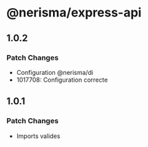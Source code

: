 # @nerisma/express-api

## 1.0.2

### Patch Changes

- Configuration @nerisma/di
- 1017708: Configuration correcte

## 1.0.1

### Patch Changes

- Imports valides
